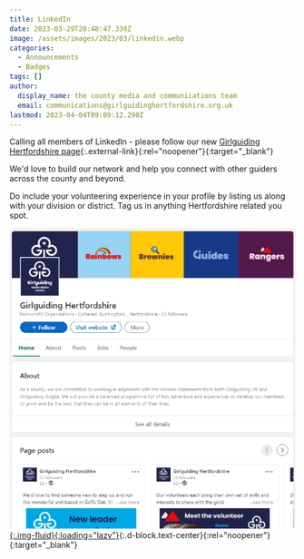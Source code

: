 ```yaml
---
title: LinkedIn
date: 2023-03-29T20:48:47.338Z
image: /assets/images/2023/03/linkedin.webp
categories:
  - Announcements
  - Badges
tags: []
author:
  display_name: the county media and communications team
  email: communications@girlguidinghertfordshire.org.uk
lastmod: 2023-04-04T09:09:12.290Z
---
```

Calling all members of LinkedIn - please follow our new [Girlguiding Hertfordshire page](https://www.linkedin.com/company/girlguiding-herts/){:.external-link}{:rel="noopener"}{:target="_blank"}

We'd love to build our network and help you connect with other guiders across the county and beyond.

Do include your volunteering experience in your profile by listing us along with your division or district. Tag us in anything Hertfordshire related you spot.

[![Our LinkedIn Page](/assets/images/2023/03/linkedin-page.webp){:.img-fluid}{:loading="lazy"}](https://www.linkedin.com/company/girlguiding-herts/){:.d-block.text-center}{:rel="noopener"}{:target="_blank"}
